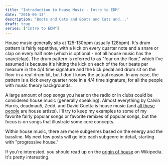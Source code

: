```yaml
---
title: "Introduction to House Music - Intro to EDM"
date: "2016-06-13"
description: "Boots and Cats and Boots and Cats and..."
draft: true
series: ["Intro to EDM"]
---
```


House music generally sits at 125-130bpm (usually 128bpm). It's drum pattern is fairly repetitive, with a kick on every quarter note and a snare or clap on every half note (which is optional - not all house music has the snare/clap). The drum pattern is referred to as "four on the floor," which I've assumed is because it's hitting the kick on each of the four beats per measure in the 4/4 time signature and the kick pedal and drum sit on the floor in a real drum kit, but I don't know the actual reason. In any case, the pattern is a kick every quarter note in a 4/4 time signature, for all the people with music theory backgrounds.

A large amount of pop songs you hear on the radio or in clubs could be considered house music (generally speaking). Almost everything by Calvin Harris, deadmau5, Zedd, and David Guetta is house music (and [all these people](https://en.wikipedia.org/wiki/List_of_house_music_artists) are house artists). I'll try to keep my examples to some of my favorite fairly popular songs or favorite remixes of popular songs, but the focus is on songs that illustrate some core concepts.

Within house music, there are more subgenres based on the energy and the bassline. My next few posts will go into each subgenre in detail, starting with "progressive house."

If you're interested, you should read up on the [origin of house](https://en.wikipedia.org/wiki/House_music#Origins_.281980s.29) on Wikipedia. It's pretty interesting.